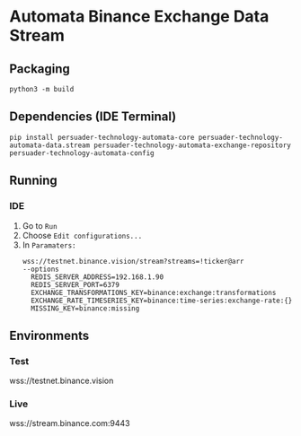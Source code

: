 # Automata Binance Exchange Data Stream

## Packaging
`python3 -m build`

## Dependencies (IDE Terminal)
`pip install persuader-technology-automata-core persuader-technology-automata-data.stream persuader-technology-automata-exchange-repository persuader-technology-automata-config`

## Running

### IDE
1. Go to `Run`
2. Choose `Edit configurations...`
3. In `Paramaters:` 
   ```
   wss://testnet.binance.vision/stream?streams=!ticker@arr  
   --options 
     REDIS_SERVER_ADDRESS=192.168.1.90 
     REDIS_SERVER_PORT=6379 
     EXCHANGE_TRANSFORMATIONS_KEY=binance:exchange:transformations
     EXCHANGE_RATE_TIMESERIES_KEY=binance:time-series:exchange-rate:{}
     MISSING_KEY=binance:missing
   ```

## Environments

### Test
wss://testnet.binance.vision

### Live
wss://stream.binance.com:9443
